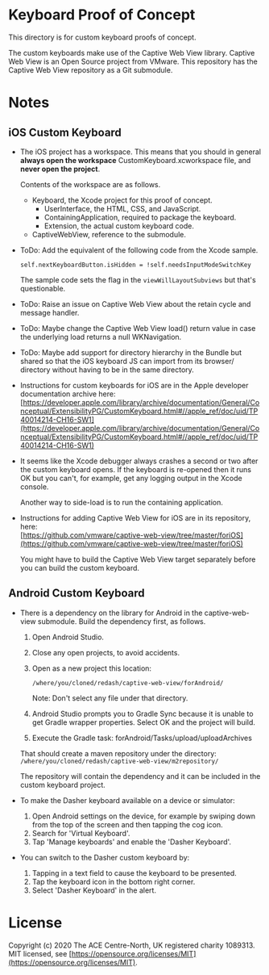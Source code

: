 Keyboard Proof of Concept
=========================
This directory is for custom keyboard proofs of concept.

The custom keyboards make use of the Captive Web View library. Captive Web View
is an Open Source project from VMware. This repository has the Captive Web View
repository as a Git submodule.

Notes
=====

## iOS Custom Keyboard

-   The iOS project has a workspace. This means that you should in general
    **always open the workspace** CustomKeyboard.xcworkspace file, and **never
    open the project**.

    Contents of the workspace are as follows.

    -   Keyboard, the Xcode project for this proof of concept.
        -   UserInterface, the HTML, CSS, and JavaScript.
        -   ContainingApplication, required to package the keyboard.
        -   Extension, the actual custom keyboard code.
    -   CaptiveWebView, reference to the submodule.

-   ToDo: Add the equivalent of the following code from the Xcode sample.

        self.nextKeyboardButton.isHidden = !self.needsInputModeSwitchKey
    
    The sample code sets the flag in the `viewWillLayoutSubviews` but that's
    questionable.

-   ToDo: Raise an issue on Captive Web View about the retain cycle and message
    handler.

-   ToDo: Maybe change the Captive Web View load() return value in case the
    underlying load returns a null WKNavigation.

-   ToDo: Maybe add support for directory hierarchy in the Bundle but shared so
    that the iOS keyboard JS can import from its browser/ directory without
    having to be in the same directory.

-   Instructions for custom keyboards for iOS are in the Apple developer
    documentation archive here:  
    [https://developer.apple.com/library/archive/documentation/General/Conceptual/ExtensibilityPG/CustomKeyboard.html#//apple_ref/doc/uid/TP40014214-CH16-SW1](https://developer.apple.com/library/archive/documentation/General/Conceptual/ExtensibilityPG/CustomKeyboard.html#//apple_ref/doc/uid/TP40014214-CH16-SW1)

-   It seems like the Xcode debugger always crashes a second or two after the
    custom keyboard opens. If the keyboard is re-opened then it runs OK but you
    can't, for example, get any logging output in the Xcode console.

    Another way to side-load is to run the containing application.

-   Instructions for adding Captive Web View for iOS are in its repository,
    here:  
    [https://github.com/vmware/captive-web-view/tree/master/foriOS](https://github.com/vmware/captive-web-view/tree/master/foriOS)

    You might have to build the Captive Web View target separately before you
    can build the custom keyboard.

## Android Custom Keyboard

-   There is a dependency on the library for Android in the captive-web-view
    submodule. Build the dependency first, as follows.

    1.  Open Android Studio.
    2.  Close any open projects, to avoid accidents.
    3.  Open as a new project this location:

            /where/you/cloned/redash/captive-web-view/forAndroid/
        
        Note: Don't select any file under that directory.
    
    4.  Android Studio prompts you to Gradle Sync because it is unable to get
        Gradle wrapper properties. Select OK and the project will build.
    
    5.  Execute the Gradle task: forAndroid/Tasks/upload/uploadArchives

    That should create a maven repository under the directory:
    `/where/you/cloned/redash/captive-web-view/m2repository/`

    The repository will contain the dependency and it can be included in the
    custom keyboard project.

-   To make the Dasher keyboard available on a device or simulator:

    1.  Open Android settings on the device, for example by swiping down from
        the top of the screen and then tapping the cog icon.
    2.  Search for 'Virtual Keyboard'.
    3.  Tap 'Manage keyboards' and enable the 'Dasher Keyboard'.

-   You can switch to the Dasher custom keyboard by:

    1.  Tapping in a text field to cause the keyboard to be presented.
    2.  Tap the keyboard icon in the bottom right corner.
    3.  Select 'Dasher Keyboard' in the alert.

License
=======
Copyright (c) 2020 The ACE Centre-North, UK registered charity 1089313. MIT
licensed, see
[https://opensource.org/licenses/MIT](https://opensource.org/licenses/MIT).
